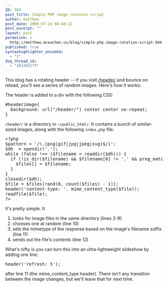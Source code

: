 ```yaml
---
ID: 504
post_title: Simple PHP image rotation script
author: matthew
post_date: 2009-07-24 00:46:22
post_excerpt: ""
layout: post
permalink: >
  http://matthew.mceachen.us/blog/simple-php-image-rotation-script-504.html
published: true
syntaxhighlighter_encoded:
  - "1"
dsq_thread_id:
  - "161342173"
---
```

This blog has a rotating header -- if you visit <a href="/header/">/header/</a> and bounce on reload, you'll see a series of random images. Here's how it works:

The header is added to a div with the following CSS:

<pre class="lang:css decode:1 " >
#headerimage{
  background: url(&quot;/header/&quot;) center center no-repeat;
}
</pre>

<code>/header/</code> is a directory in <code>~/public_html/</code>. It contains a bunch of similar-sized images, along with the following <code>index.php</code> file:

<pre class="lang:php decode:1 " >
&lt;?php
$pattern = '/\.(png|gif|jpg|jpeg|svg)$/i';
$dh  = opendir('.');
while (false !== ($filename = readdir($dh))) {
  if (!is_dir($filename) &amp;&amp; $filename[0] != '.' &amp;&amp; preg_match($pattern, $filename)) {
    $files[] = $filename;
  }
}
closedir($dh);
$file = $files[rand(0, count($files) - 1)];
header('content-type: '. mime_content_type($file));
readfile($file);
?&gt;
</pre>

It's pretty simple. It
<ol>
	<li>looks for image files in the same directory (lines 2-9)</li>
	<li>chooses one at random (line 10)</li>
	<li>sets the mimetype of the response based on the image's filename suffix (line 11)</li>
	<li>sends out the file's contents (line 12)</li>
</ol>
What's nifty is you can turn this into an ultra-lightweight slideshow by adding one line:

<pre class="lang:php decode:1 " >
header('refresh: 5');
</pre>

after line 11 (the mime_content_type header). There isn't any transition between the image changes, but we'll leave that for next time.